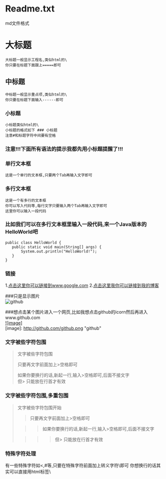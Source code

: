 Readme.txt
==========

md文件格式


大标题  
===================================  
    大标题一般显示工程名,类似html的\
    你只要在标题下面跟上=====即可  

中标题  
-----------------------------------  
    中标题一般显示重点项,类似html的\
    你只要在标题下面输入------即可  

### 小标题  
    小标题类似html的\
    小标题的格式如下 ### 小标题
    注意#和标题字符中间要有空格  

### 注意!!!下面所有语法的提示我都先用小标题提醒了!!!   

### 单行文本框  
    这是一个单行的文本框,只要两个Tab再输入文字即可  

### 多行文本框    
    这是一个有多行的文本框  
    你可以写入代码等,每行文字只要输入两个Tab再输入文字即可  
    这里你可以输入一段代码  

### 比如我们可以在多行文本框里输入一段代码,来一个Java版本的HelloWorld吧  

    public class HelloWorld {  
       public static void main(String[] args) {  
           System.out.println("HelloWorld!");  
       }  
    }  

### 链接  
1.[点击这里你可以链接到www.google.com](http://www.google.com)
2.[点击这里我你可以链接到我的博客](http://bbs.mi.com)

###只是显示图片  
![github](http://github.com/unicorn.png "github")  

###想点击某个图片进入一个网页,比如我想点击github的icorn然后再进入www.github.com  
[![image]](http://www.github.com/)  
[image]: http://github.com/github.png "github"  

### 文字被些字符包围  
> 文字被些字符包围  
>  
> 只要再文字前面加上>空格即可  
>  
> 如果你要换行的话,新起一行,输入>空格即可,后面不接文字  
> 但> 只能放在行首才有效  

### 文字被些字符包围,多重包围  
> 文字被些字符包围开始  
>  
> > 只要再文字前面加上>空格即可  
>  
>  > > 如果你要换行的话,新起一行,输入>空格即可,后面不接文字  
>  
> > > > 但> 只能放在行首才有效  

### 特殊字符处理  
有一些特殊字符如<,#等,只要在特殊字符前面加上转义字符\即可
你想换行的话其实可以直接用html标签\
